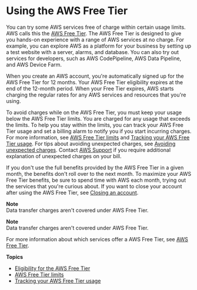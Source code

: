 # Using the AWS Free Tier<a name="billing-free-tier"></a>

You can try some AWS services free of charge within certain usage limits\. AWS calls this the [AWS Free Tier](https://aws.amazon.com/free/)\. The AWS Free Tier is designed to give you hands\-on experience with a range of AWS services at no charge\. For example, you can explore AWS as a platform for your business by setting up a test website with a server, alarms, and database\. You can also try out services for developers, such as AWS CodePipeline, AWS Data Pipeline, and AWS Device Farm\.

When you create an AWS account, you're automatically signed up for the AWS Free Tier for 12 months\. Your AWS Free Tier eligibility expires at the end of the 12\-month period\. When your Free Tier expires, AWS starts charging the regular rates for any AWS services and resources that you're using\.

To avoid charges while on the AWS Free Tier, you must keep your usage below the AWS Free Tier limits\. You are charged for any usage that exceeds the limits\. To help you stay within the limits, you can track your AWS Free Tier usage and set a billing alarm to notify you if you start incurring charges\. For more information, see [AWS Free Tier limits](free-tier-limits.md) and [Tracking your AWS Free Tier usage](tracking-free-tier-usage.md)\. For tips about avoiding unexpected charges, see [Avoiding unexpected charges](checklistforunwantedcharges.md)\. Contact [AWS Support](https://aws.amazon.com/contact-us/) if you require additional explanation of unexpected charges on your bill\. 

If you don't use the full benefits provided by the AWS Free Tier in a given month, the benefits don't roll over to the next month\. To maximize your AWS Free Tier benefits, be sure to spend time with AWS each month, trying out the services that you're curious about\. If you want to close your account after using the AWS Free Tier, see [Closing an account](close-account.md)\.

**Note**  
Data transfer charges aren't covered under AWS Free Tier\.

**Note**  
Data transfer charges aren't covered under AWS Free Tier\.

For more information about which services offer a AWS Free Tier, see [AWS Free Tier](http://aws.amazon.com/free/)\.

**Topics**
+ [Eligibility for the AWS Free Tier](free-tier-eligibility.md)
+ [AWS Free Tier limits](free-tier-limits.md)
+ [Tracking your AWS Free Tier usage](tracking-free-tier-usage.md)